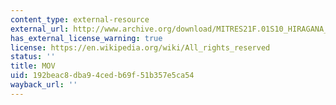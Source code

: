 ```yaml
---
content_type: external-resource
external_url: http://www.archive.org/download/MITRES21F.01S10_HIRAGANA_EXERCISES/1c2.mov
has_external_license_warning: true
license: https://en.wikipedia.org/wiki/All_rights_reserved
status: ''
title: MOV
uid: 192beac8-dba9-4ced-b69f-51b357e5ca54
wayback_url: ''
---
```

